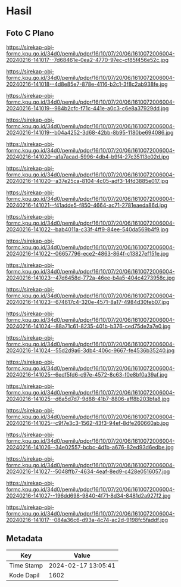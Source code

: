 # Hasil

## Foto C Plano

https://sirekap-obj-formc.kpu.go.id/34d0/pemilu/pdpr/16/10/07/20/06/1610072006004-20240216-141017--7d68461e-0ea2-4770-97ec-cf85f456e52c.jpg

https://sirekap-obj-formc.kpu.go.id/34d0/pemilu/pdpr/16/10/07/20/06/1610072006004-20240216-141018--4d8e85e7-878e-4116-b2c1-3f8c2ab938fe.jpg

https://sirekap-obj-formc.kpu.go.id/34d0/pemilu/pdpr/16/10/07/20/06/1610072006004-20240216-141019--984b2cfc-f71c-441e-a0c3-c6e8a37929dd.jpg

https://sirekap-obj-formc.kpu.go.id/34d0/pemilu/pdpr/16/10/07/20/06/1610072006004-20240216-141019--b04a4252-3d68-42bb-8b95-1180be694086.jpg

https://sirekap-obj-formc.kpu.go.id/34d0/pemilu/pdpr/16/10/07/20/06/1610072006004-20240216-141020--a1a7acad-5996-4db4-b9f4-27c35113e02d.jpg

https://sirekap-obj-formc.kpu.go.id/34d0/pemilu/pdpr/16/10/07/20/06/1610072006004-20240216-141020--a37e25ca-8104-4c05-adf3-14fd3885e017.jpg

https://sirekap-obj-formc.kpu.go.id/34d0/pemilu/pdpr/16/10/07/20/06/1610072006004-20240216-141021--f41adde5-f850-4664-ac71-2781eaeda86d.jpg

https://sirekap-obj-formc.kpu.go.id/34d0/pemilu/pdpr/16/10/07/20/06/1610072006004-20240216-141022--bab4011a-c33f-4ff9-84ee-540da569b4f9.jpg

https://sirekap-obj-formc.kpu.go.id/34d0/pemilu/pdpr/16/10/07/20/06/1610072006004-20240216-141022--06657796-ece2-4863-864f-c13827ef151e.jpg

https://sirekap-obj-formc.kpu.go.id/34d0/pemilu/pdpr/16/10/07/20/06/1610072006004-20240216-141023--47d6458d-772a-46ee-b4a5-404c4273958c.jpg

https://sirekap-obj-formc.kpu.go.id/34d0/pemilu/pdpr/16/10/07/20/06/1610072006004-20240216-141023--674617c4-320e-4571-8a17-4984d30feb07.jpg

https://sirekap-obj-formc.kpu.go.id/34d0/pemilu/pdpr/16/10/07/20/06/1610072006004-20240216-141024--88a71c61-8235-401b-b376-ced75de2a7e0.jpg

https://sirekap-obj-formc.kpu.go.id/34d0/pemilu/pdpr/16/10/07/20/06/1610072006004-20240216-141024--55d2d9a6-3db4-406c-9667-fe4536b35240.jpg

https://sirekap-obj-formc.kpu.go.id/34d0/pemilu/pdpr/16/10/07/20/06/1610072006004-20240216-141025--6edf5fd6-c97e-4572-8c63-f0e8bf0a39af.jpg

https://sirekap-obj-formc.kpu.go.id/34d0/pemilu/pdpr/16/10/07/20/06/1610072006004-20240216-141025--d6a5d7d7-9d88-41b7-8806-aff8b203bfa8.jpg

https://sirekap-obj-formc.kpu.go.id/34d0/pemilu/pdpr/16/10/07/20/06/1610072006004-20240216-141025--c9f7e3c3-1562-43f3-94ef-8dfe260660ab.jpg

https://sirekap-obj-formc.kpu.go.id/34d0/pemilu/pdpr/16/10/07/20/06/1610072006004-20240216-141026--34e02557-bcbc-4d1b-a676-82ed93d6edbe.jpg

https://sirekap-obj-formc.kpu.go.id/34d0/pemilu/pdpr/16/10/07/20/06/1610072006004-20240216-141027--5048ffb7-4634-4eaf-8ed9-c428e0516057.jpg

https://sirekap-obj-formc.kpu.go.id/34d0/pemilu/pdpr/16/10/07/20/06/1610072006004-20240216-141027--196dd698-9840-4f71-8d34-8481d2a927f2.jpg

https://sirekap-obj-formc.kpu.go.id/34d0/pemilu/pdpr/16/10/07/20/06/1610072006004-20240216-141017--084a36c6-d93a-4c74-ac2d-9198fc5faddf.jpg


## Metadata

| Key        | Value               |
| ---------- | ------------------- |
| Time Stamp | 2024-02-17 13:05:41 |
| Kode Dapil | 1602                |



